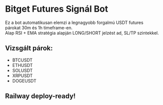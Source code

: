 # Bitget Futures Signál Bot

Ez a bot automatikusan elemzi a legnagyobb forgalmú USDT futures párokat 30m és 1h timeframe-en.  
Alap RSI + EMA stratégia alapján LONG/SHORT jelzést ad, SL/TP szintekkel.

## Vizsgált párok:
- BTCUSDT
- ETHUSDT
- SOLUSDT
- XRPUSDT
- DOGEUSDT

## Railway deploy-ready!

